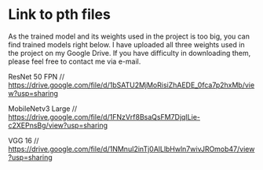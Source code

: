 # Link to pth files 
As the trained model and its weights used in the project is too big, you can find trained models right below.
I have uploaded all three weights used in the project on my Google Drive. If you have difficulty in downloading them, please feel free to contact me via e-mail.

ResNet 50 FPN // https://drive.google.com/file/d/1bSATU2MjMoRisiZhAEDE_0fca7p2hxMb/view?usp=sharing

MobileNetv3 Large // https://drive.google.com/file/d/1FNzVrf8BsaQsFM7DjqILie-c2XEPnsBg/view?usp=sharing

VGG 16 // https://drive.google.com/file/d/1NMnuI2inTj0AlLlbHwln7wivJROmob47/view?usp=sharing

